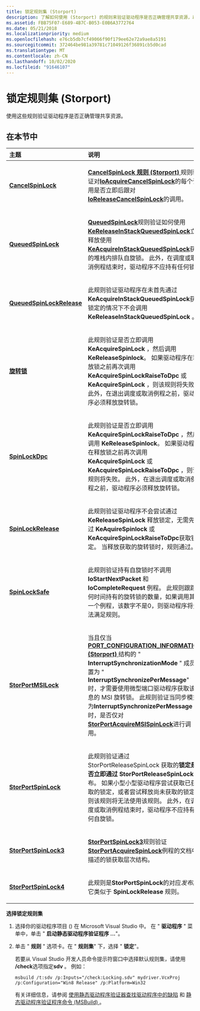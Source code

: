 ```yaml
---
title: 锁定规则集 (Storport)
description: 了解如何使用 (Storport) 的规则来验证驱动程序是否正确管理共享资源，以及如何选择锁定规则集。
ms.assetid: FBB75F07-E689-4B7C-B053-E0B6A3772764
ms.date: 05/21/2018
ms.localizationpriority: medium
ms.openlocfilehash: e76cb5db7cf49066f90f179ee62e72a9ae8a5191
ms.sourcegitcommit: 372464be981a39781c71049126f36891cb5d0cad
ms.translationtype: MT
ms.contentlocale: zh-CN
ms.lasthandoff: 10/02/2020
ms.locfileid: "91646107"
---
```

# <a name="locking-rule-set-storport"></a>锁定规则集 (Storport)


使用这些规则验证驱动程序是否正确管理共享资源。

## <a name="in-this-section"></a>在本节中


<table>
<colgroup>
<col width="50%" />
<col width="50%" />
</colgroup>
<thead>
<tr class="header">
<th align="left">主题</th>
<th align="left">说明</th>
</tr>
</thead>
<tbody>
<tr class="odd">
<td align="left"><p><a href="storport-cancelspinlock.md" data-raw-source="[&lt;strong&gt;CancelSpinLock&lt;/strong&gt;](storport-cancelspinlock.md)"><strong>CancelSpinLock</strong></a></p></td>
<td align="left"><p><a href="storport-cancelspinlock.md" data-raw-source="[&lt;strong&gt;CancelSpinLock Rule (Storport)&lt;/strong&gt;](storport-cancelspinlock.md)"><strong>CancelSpinLock 规则 (Storport) </strong></a>规则验证对<a href="/previous-versions/windows/hardware/drivers/ff548196(v=vs.85)" data-raw-source="[&lt;strong&gt;IoAcquireCancelSpinLock&lt;/strong&gt;](/previous-versions/windows/hardware/drivers/ff548196(v=vs.85))"><strong>IoAcquireCancelSpinLock</strong></a>的每个调用是否立即后跟对<a href="/previous-versions/windows/hardware/drivers/ff549550(v=vs.85)" data-raw-source="[&lt;strong&gt;IoReleaseCancelSpinLock&lt;/strong&gt;](/previous-versions/windows/hardware/drivers/ff549550(v=vs.85))"><strong>IoReleaseCancelSpinLock</strong></a>的调用。</p></td>
</tr>
<tr class="even">
<td align="left"><p><a href="storport-queuedspinlock.md" data-raw-source="[&lt;strong&gt;QueuedSpinLock&lt;/strong&gt;](storport-queuedspinlock.md)"><strong>QueuedSpinLock</strong></a></p></td>
<td align="left"><p><a href="storport-queuedspinlock.md" data-raw-source="[&lt;strong&gt;QueuedSpinLock&lt;/strong&gt;](storport-queuedspinlock.md)"><strong>QueuedSpinLock</strong></a>规则验证如何使用<a href="/windows-hardware/drivers/ddi/wdm/nf-wdm-kereleaseinstackqueuedspinlock" data-raw-source="[&lt;strong&gt;KeReleaseInStackQueuedSpinLock&lt;/strong&gt;](/windows-hardware/drivers/ddi/wdm/nf-wdm-kereleaseinstackqueuedspinlock)"><strong>KeReleaseInStackQueuedSpinLock</strong></a>立即释放使用<a href="/previous-versions/windows/hardware/drivers/ff551899(v=vs.85)" data-raw-source="[&lt;strong&gt;KeAcquireInStackQueuedSpinLock&lt;/strong&gt;](/previous-versions/windows/hardware/drivers/ff551899(v=vs.85))"><strong>KeAcquireInStackQueuedSpinLock</strong></a>获取的堆栈内排队自旋锁。 此外，在调度或取消例程结束时，驱动程序不应持有任何锁。</p></td>
</tr>
<tr class="odd">
<td align="left"><p><a href="storport-queuedspinlockrelease.md" data-raw-source="[&lt;strong&gt;QueuedSpinLockRelease&lt;/strong&gt;](storport-queuedspinlockrelease.md)"><strong>QueuedSpinLockRelease</strong></a></p></td>
<td align="left"><p>此规则验证驱动程序在未首先通过<strong>KeAcquireInStackQueuedSpinLock</strong>获取锁定的情况下不会调用<strong>KeReleaseInStackQueuedSpinLock</strong> 。</p></td>
</tr>
<tr class="even">
<td align="left"><p><a href="storport-spinlock.md" data-raw-source="[&lt;strong&gt;SpinLock&lt;/strong&gt;](storport-spinlock.md)"><strong>旋转锁</strong></a></p></td>
<td align="left"><p>此规则验证是否立即调用 <strong>KeAcquireSpinLock</strong> ，然后调用 <strong>KeReleaseSpinlock</strong>。 如果驱动程序在释放锁之前再次调用 <strong>KeAcquireSpinLockRaiseToDpc</strong> 或 <strong>KeAcquireSpinLock</strong> ，则该规则将失败。 此外，在退出调度或取消例程之前，驱动程序必须释放旋转锁。</p></td>
</tr>
<tr class="odd">
<td align="left"><p><a href="storport-spinlockdpc.md" data-raw-source="[&lt;strong&gt;SpinLockDpc&lt;/strong&gt;](storport-spinlockdpc.md)"><strong>SpinLockDpc</strong></a></p></td>
<td align="left"><p>此规则验证是否立即调用 <strong>KeAcquireSpinLockRaiseToDpc</strong> ，然后调用 <strong>KeReleaseSpinlock</strong>。 如果驱动程序在释放锁之前再次调用 <strong>KeAcquireSpinLock</strong> 或 <strong>KeAcquireSpinLockRaiseToDpc</strong> ，则该规则将失败。 此外，在退出调度或取消例程之前，驱动程序必须释放旋转锁。</p></td>
</tr>
<tr class="even">
<td align="left"><p><a href="storport-spinlockrelease.md" data-raw-source="[&lt;strong&gt;SpinLockRelease&lt;/strong&gt;](storport-spinlockrelease.md)"><strong>SpinLockRelease</strong></a></p></td>
<td align="left"><p>此规则验证驱动程序不会尝试通过 <strong>KeReleaseSpinLock</strong> 释放锁定，无需先通过 <strong>KeAquireSpinlock</strong> 或 <strong>KeAcquireSpinLockRaiseToDpc</strong>获取锁定。 当释放获取的旋转锁时，规则通过。</p></td>
</tr>
<tr class="odd">
<td align="left"><p><a href="storport-spinlocksafe.md" data-raw-source="[&lt;strong&gt;SpinLockSafe&lt;/strong&gt;](storport-spinlocksafe.md)"><strong>SpinLockSafe</strong></a></p></td>
<td align="left"><p>此规则验证持有自旋锁时不调用 <strong>IoStartNextPacket</strong> 和 <strong>IoCompleteRequest</strong> 例程。 此规则跟踪任何时间持有的旋转锁的数量，如果调用其中一个例程，该数字不是0，则驱动程序将无法满足规则。</p></td>
</tr>
<tr class="even">
<td align="left"><p><a href="storport-storportmsilock.md" data-raw-source="[&lt;strong&gt;StorPortMSILock&lt;/strong&gt;](storport-storportmsilock.md)"><strong>StorPortMSILock</strong></a></p></td>
<td align="left"><p>当且仅当<a href="/previous-versions/windows/hardware/drivers/ff563901(v=vs.85)" data-raw-source="[&lt;strong&gt;PORT_CONFIGURATION_INFORMATION (Storport)&lt;/strong&gt;](/previous-versions/windows/hardware/drivers/ff563901(v=vs.85))"><strong>PORT_CONFIGURATION_INFORMATION (Storport) </strong></a>结构的 " <strong>InterruptSynchronizationMode</strong> " 成员设置为 " <strong>InterruptSynchronizePerMessage</strong>" 时，才需要使用微型端口驱动程序获取该消息的 MSI 旋转锁。 此规则验证当同步模式为<strong>InterruptSynchronizePerMessage</strong>时，是否仅对<a href="/windows-hardware/drivers/ddi/storport/nf-storport-storportacquiremsispinlock" data-raw-source="[&lt;strong&gt;StorPortAcquireMSISpinLock&lt;/strong&gt;](/windows-hardware/drivers/ddi/storport/nf-storport-storportacquiremsispinlock)"><strong>StorPortAcquireMSISpinLock</strong></a>进行调用。</p></td>
</tr>
<tr class="odd">
<td align="left"><p><a href="storport-storportspinlock.md" data-raw-source="[&lt;strong&gt;StorPortSpinLock&lt;/strong&gt;](storport-storportspinlock.md)"><strong>StorPortSpinLock</strong></a></p></td>
<td align="left"><p>此规则验证通过 StorPortReleaseSpinLock 获取的<strong>锁定是否立即通过</strong> <strong>StorPortReleaseSpinLock</strong>发布。 如果小型小型驱动程序尝试获取已获取的锁定，或者尝试释放尚未获取的锁定，则该规则将无法使用该规则。 此外，在调度或取消例程结束时，驱动程序不应持有任何自旋锁。</p></td>
</tr>
<tr class="even">
<td align="left"><p><a href="storport-storportspinlock3.md" data-raw-source="[&lt;strong&gt;StorPortSpinLock3&lt;/strong&gt;](storport-storportspinlock3.md)"><strong>StorPortSpinLock3</strong></a></p></td>
<td align="left"><p><a href="storport-storportspinlock3.md" data-raw-source="[&lt;strong&gt;StorPortSpinLock3&lt;/strong&gt;](storport-storportspinlock3.md)"><strong>StorPortSpinLock3</strong></a>规则验证<a href="/windows-hardware/drivers/ddi/storport/nf-storport-storportacquirespinlock" data-raw-source="[&lt;strong&gt;StorPortAcquireSpinLock&lt;/strong&gt;](/windows-hardware/drivers/ddi/storport/nf-storport-storportacquirespinlock)"><strong>StorPortAcquireSpinLock</strong></a>例程的文档中描述的锁获取层次结构。</p></td>
</tr>
<tr class="odd">
<td align="left"><p><a href="storport-storportspinlock4.md" data-raw-source="[&lt;strong&gt;StorPortSpinLock4&lt;/strong&gt;](storport-storportspinlock4.md)"><strong>StorPortSpinLock4</strong></a></p></td>
<td align="left"><p>此规则是<strong>StorPortSpinLock</strong>的对应<em>发布</em>。 它类似于 <strong>SpinLockRelease</strong> 规则。</p></td>
</tr>
</tbody>
</table>

 

**选择锁定规则集**

1.  选择你的驱动程序项目 () 在 Microsoft Visual Studio 中。 在 " **驱动程序** " 菜单中，单击 " **启动静态驱动程序验证程序 ...**"。

2.  单击 " **规则** " 选项卡。在 " **规则集**" 下，选择 " **锁定**"。

    若要从 Visual Studio 开发人员命令提示符窗口中选择默认规则集，请使用 **/check**选项指定**sdv** 。 例如：

    ```
    msbuild /t:sdv /p:Inputs="/check:Locking.sdv" mydriver.VcxProj /p:Configuration="Win8 Release" /p:Platform=Win32
    ```

    有关详细信息，请参阅 [使用静态驱动程序验证器查找驱动程序中的缺陷](./using-static-driver-verifier-to-find-defects-in-drivers.md) 和 [静态驱动程序验证程序命令 (MSBuild) ](./-static-driver-verifier-commands--msbuild-.md)。

